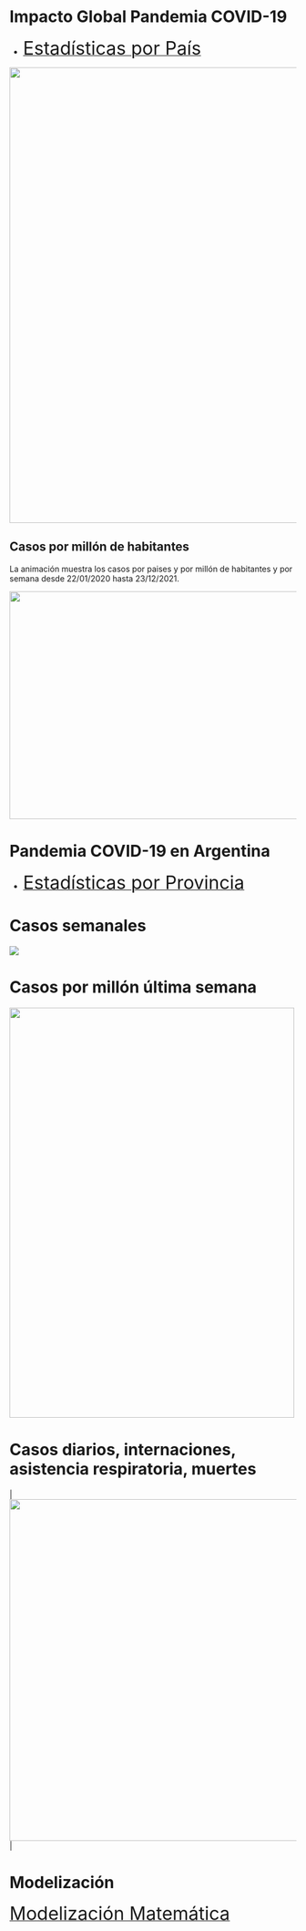 <h1> Impacto Global Pandemia COVID-19</h1>

* [<font size="6"> Estadísticas por País </font> ](internacionales/README.md)

<img src="internacionales/imagenes/Mundial.png" width="640" height="800">



<h2> Casos por millón de habitantes </h2>

La animación muestra los casos por paises y por millón de habitantes y por semana desde 22/01/2020 hasta 23/12/2021.

<img src="video/Planeta_Casos_x_Millon_x_Semana.gif" width="940" height="400">



<h1> Pandemia COVID-19 en Argentina</h1>

* [<font size="6"> Estadísticas por Provincia </font> ](provincias/README.md)

<h1> Casos semanales </h1>
<img src="video/argentina_casos_x_semana.gif">

<h1>Casos por millón última semana</h1>
<img src="imagenes/ARGENTINA-casosx1M.png" width="500" height="720">


<h1>Casos diarios, internaciones, asistencia respiratoria, muertes</h1>

|<img src="imagenes/ARGENTINA-General.png" width="600" height="600">|








<h1> Modelización </h1>

[<font size="6"> Modelización Matemática  </font> ](fiteos/README.md)
